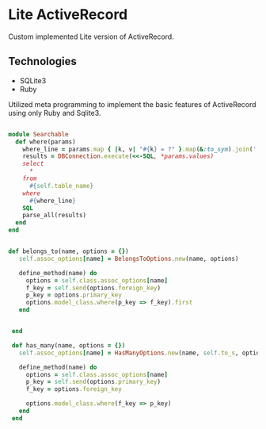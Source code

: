 # Lite ActiveRecord

Custom implemented Lite version of ActiveRecord.

## Technologies

- SQLite3
- Ruby

Utilized meta programming to implement the basic features of ActiveRecord using only Ruby and Sqlite3.


```ruby

module Searchable
  def where(params)
    where_line = params.map { |k, v| "#{k} = ?" }.map(&:to_sym).join(' and ')
    results = DBConnection.execute(<<-SQL, *params.values)
    select
      *
    from
      #{self.table_name}
    where
      #{where_line}
    SQL
    parse_all(results)
  end
end


def belongs_to(name, options = {})
   self.assoc_options[name] = BelongsToOptions.new(name, options)

   define_method(name) do
     options = self.class.assoc_options[name]
     f_key = self.send(options.foreign_key)
     p_key = options.primary_key
     options.model_class.where(p_key => f_key).first
   end


 end

 def has_many(name, options = {})
   self.assoc_options[name] = HasManyOptions.new(name, self.to_s, options)

   define_method(name) do
     options = self.class.assoc_options[name]
     p_key = self.send(options.primary_key)
     f_key = options.foreign_key

     options.model_class.where(f_key => p_key)
   end
 end
```
